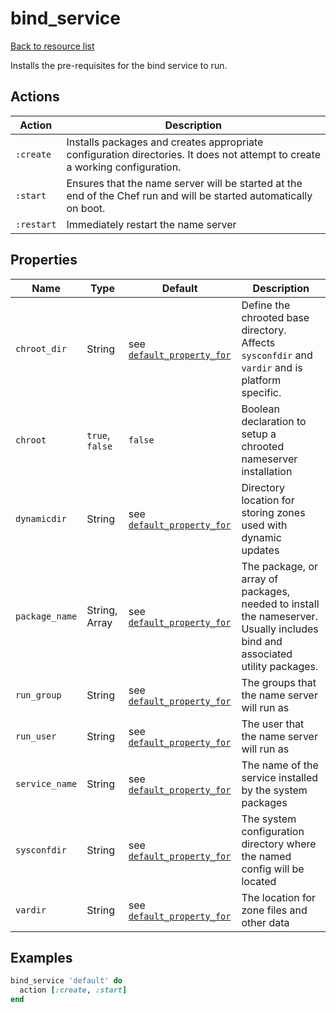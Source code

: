 # bind_service

[Back to resource list](../README.md#resources)

Installs the pre-requisites for the bind service to run.

## Actions

| Action     | Description                                                                                                                 |
| ---------- | --------------------------------------------------------------------------------------------------------------------------- |
| `:create`  | Installs packages and creates appropriate configuration directories. It does not attempt to create a working configuration. |
| `:start`   | Ensures that the name server will be started at the end of the Chef run and will be started automatically on boot.          |
| `:restart` | Immediately restart the name server                                                                                         |

## Properties

| Name           | Type            | Default                                               | Description                                                                                                                 |
| -------------- | --------------- | ----------------------------------------------------- | --------------------------------------------------------------------------------------------------------------------------- |
| `chroot_dir`   | String          | see [`default_property_for`](../libraries/helpers.rb) | Define the chrooted base directory. Affects `sysconfdir` and `vardir` and is platform specific.                             |
| `chroot`       | `true`, `false` | `false`                                               | Boolean declaration to setup a chrooted nameserver installation                                                             |
| `dynamicdir`   | String          | see [`default_property_for`](../libraries/helpers.rb) | Directory location for storing zones used with dynamic updates                                                              |
| `package_name` | String, Array   | see [`default_property_for`](../libraries/helpers.rb) | The package, or array of packages, needed to install the nameserver. Usually includes bind and associated utility packages. |
| `run_group`    | String          | see [`default_property_for`](../libraries/helpers.rb) | The groups that the name server will run as                                                                                 |
| `run_user`     | String          | see [`default_property_for`](../libraries/helpers.rb) | The user that the name server will run as                                                                                   |
| `service_name` | String          | see [`default_property_for`](../libraries/helpers.rb) | The name of the service installed by the system packages                                                                    |
| `sysconfdir`   | String          | see [`default_property_for`](../libraries/helpers.rb) | The system configuration directory where the named config will be located                                                   |
| `vardir`       | String          | see [`default_property_for`](../libraries/helpers.rb) | The location for zone files and other data                                                                                  |

## Examples

```ruby
bind_service 'default' do
  action [:create, :start]
end
```
